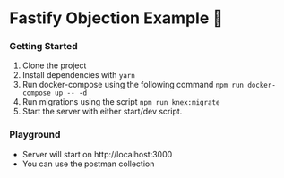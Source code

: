 # Fastify Objection Example 🧉

### Getting Started

1. Clone the project
2. Install dependencies with ```yarn```
3. Run docker-compose using the following command ```npm run docker-compose up -- -d```
4. Run migrations using the script ```npm run knex:migrate```
5. Start the server with either start/dev script.

### Playground
- Server will start on http://localhost:3000
- You can use the postman collection
